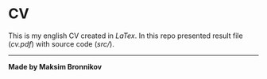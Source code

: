 # CV

This is my english CV created in *LaTex*. In this repo presented result file (*cv.pdf*) with source code (*src/*).


------------------

**Made by Maksim Bronnikov**
